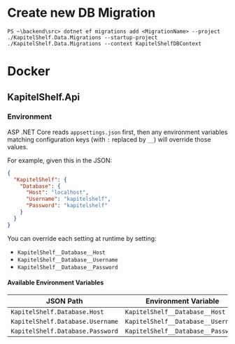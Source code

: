 # Create new DB Migration

```pwsh
PS ~\backend\src> dotnet ef migrations add <MigrationName> --project ./KapitelShelf.Data.Migrations --startup-project ./KapitelShelf.Data.Migrations --context KapitelShelfDBContext
```

# Docker

## KapitelShelf.Api

### Environment

ASP .NET Core reads `appsettings.json` first, then any environment variables matching configuration keys (with `:` replaced by `__`) will override those values.

For example, given this in the JSON:

```json
{
  "KapitelShelf": {
    "Database": {
      "Host": "localhost",
      "Username": "kapitelshelf",
      "Password": "kapitelshelf"
    }
  }
}
```

You can override each setting at runtime by setting:

- `KapitelShelf__Database__Host`
- `KapitelShelf__Database__Username`
- `KapitelShelf__Database__Password`

#### Available Environment Variables

| JSON Path                        | Environment Variable               | Default Value          |
| -------------------------------- | ---------------------------------- | ---------------------- |
| `KapitelShelf.Database.Host`     | `KapitelShelf__Database__Host`     | `host.docker.internal` |
| `KapitelShelf.Database.Username` | `KapitelShelf__Database__Username` | `kapitelshelf`         |
| `KapitelShelf.Database.Password` | `KapitelShelf__Database__Password` | `kapitelshelf`         |
